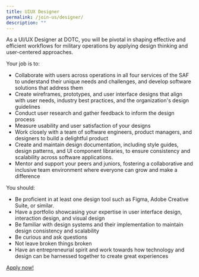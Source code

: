 ```yaml
---
title: UIUX Designer
permalink: /join-us/designer/
description: ""
---
```

As a UI/UX Designer at DOTC, you will be pivotal in shaping effective and efficient workflows for military operations by applying design thinking and user-centered approaches. 

Your job is to:
*   Collaborate with users across operations in all four services of the SAF to understand their unique needs and challenges, and develop software solutions that address them
*    Create wireframes, prototypes, and user interface designs that align with user needs, industry best practices, and the organization's design guidelines
*    Conduct user research and gather feedback to inform the design process
*    Measure usability and user satisfaction of your designs
*    Work closely with a team of software engineers, product managers, and designers to build a delightful product
*    Create and maintain design documentation, including style guides, design patterns, and UI component libraries, to ensure consistency and scalability across software applications.
*    Mentor and support your peers and juniors, fostering a collaborative and inclusive team environment where everyone can grow and make a difference

You should:

* Be proficient in at least one design tool such as Figma, Adobe Creative Suite, or similar.
* Have a portfolio showcasing your expertise in user interface design, interaction design, and visual design
* Be familiar with design systems and their implementation to maintain design consistency and scalability
*   Be curious and ask questions
*   Not leave broken things broken
*   Have an entrepreneurial spirit and work towards how technology and design can be harnessed together to create great experiences

[Apply now!](https://go.gov.sg/contact-dotc)
